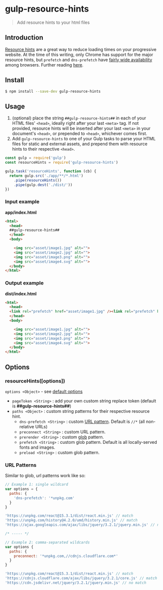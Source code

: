 # gulp-resource-hints
> Add resource hints to your html files

## Introduction

[Resource hints](https://www.w3.org/TR/resource-hints/) are a great way to reduce loading times on your progressive website. At the time of this writing, only Chrome has support for the major resource hints, but `prefetch` and `dns-prefetch` have [fairly wide availability](http://caniuse.com/#search=resource%20hints) among browsers. Further reading [here](https://medium.com/@luisvieira_gmr/html5-prefetch-1e54f6dda15d).

## Install

```bash
$ npm install --save-dev gulp-resource-hints
```

## Usage

1. (optional) place the string `##gulp-resource-hints##` in each of your HTML files' `<head>`, ideally right after your last `<meta>` tag. If not provided, resource hints will be inserted after your last `<meta>` in your document's `<head>`, or prepended to `<head>`, whichever comes first.
1. Add `gulp-resource-hints` to one of your Gulp tasks to parse your HTML files for static and external assets, and prepend them with resource hints to their respective `<head>`.

```js
const gulp = require('gulp')
const resourceHints = require('gulp-resource-hints')

gulp.task('resourceHints', function (cb) {
  return gulp.src('./app/**/*.html')
    .pipe(resourceHints())
    .pipe(gulp.dest('./dist/'))
})
```

### Input example

**app/index.html**
```html
<html>
  <head>
  ##gulp-resource-hints##
  </head>
  <body>

    <img src="asset/image1.jpg" alt="">
    <img src="asset/image2.jpg" alt="">
    <img src="asset/image3.png" alt="">
    <img src="asset/image4.svg" alt="">
  </body>
</html>
```

### Output example

**dist/index.html**
```html
<html>
  <head>
  <link rel="prefetch" href="asset/image1.jpg" /><link rel="prefetch" href="asset/image2.jpg" /><link rel="prefetch" href="asset/image3.png" /><link rel="prefetch" href="asset/image4.svg" />
  </head>
  <body>

    <img src="asset/image1.jpg" alt="">
    <img src="asset/image2.jpg" alt="">
    <img src="asset/image3.png" alt="">
    <img src="asset/image4.svg" alt="">
  </body>
</html>
```

## Options

### resourceHints([options])

`options <Object>` - see [default options](./lib/defaults.js)

- `pageToken <String>` : add your own custom string replace token (default is **##gulp-resource-hints##**)
- `paths <Object>` : custom string patterns for their respective resource hint.
  - `dns-prefetch <String>` : custom [URL pattern](#url-patterns). Default is `//*` (all non-relative URLs)
  - `preconnect <String>` : custom URL pattern.
  - `prerender <String>` : custom [glob](https://www.npmjs.com/package/glob) pattern.
  - `prefetch <String>` : custom glob pattern. Default is all locally-served fonts and images.
  - `preload <String>` : custom glob pattern.

### URL Patterns

Similar to glob, url patterns work like so:

```js
// Example 1: single wildcard
var options = {
  paths: {
    'dns-prefetch': '*unpkg.com'
  }
}

'https://unpkg.com/react@15.3.1/dist/react.min.js' // match
'https://unpkg.com/history@4.2.0/umd/history.min.js' // match
'https://ajax.googleapis.com/ajax/libs/jquery/3.2.1/jquery.min.js' // no match

/* ----- */

// Example 2: comma-separated wildcards
var options {
  paths: {
    preconnect: '*unpkg.com,//cdnjs.cloudflare.com*'
  }
}

'https://unpkg.com/react@15.3.1/dist/react.min.js' // match
'https://cdnjs.cloudflare.com/ajax/libs/jquery/3.2.1/core.js' // match
'https://cdn.jsdelivr.net/jquery/3.2.1/jquery.min.js' // no match
```
